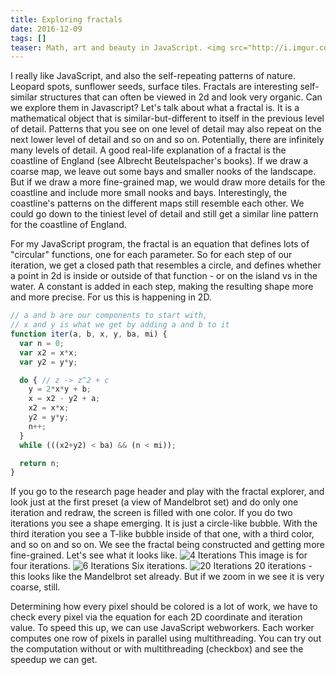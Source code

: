 ```yaml
---
title: Exploring fractals
date: 2016-12-09
tags: []
teaser: Math, art and beauty in JavaScript. <img src="http://i.imgur.com/pi9tyIm.png" alt="20 Iterations">
---
```

I really like JavaScript, and also the self-repeating patterns of nature. Leopard spots, sunflower seeds, surface tiles. Fractals are interesting self-similar structures that can often be viewed in 2d and look very organic. Can we explore them in Javascript?
Let's talk about what a fractal is. It is a mathematical object that is similar-but-different to itself in the previous level of detail. Patterns that you see on one level of detail may also repeat on the next lower level of detail and so on and so on. Potentially, there are infinitely many levels of detail.
A good real-life explanation of a fractal is the coastline of England (see Albrecht Beutelspacher's books). If we draw a coarse map, we leave out some bays and smaller nooks of the landscape. But if we draw a more fine-grained map, we would draw more details for the coastline and include more small nooks and bays. Interestingly, the coastline's patterns on the different maps still resemble each other. We could go down to the tiniest level of detail and still get a similar line pattern for the coastline of England. 

For my JavaScript program, the fractal is an equation that defines lots of "circular" functions, one for each parameter. So for each step of our iteration, we get a closed path that resembles a circle, and defines whether a point in 2d is inside or outside of that function - or on the island vs in the water.
A constant is added in each step, making the resulting shape more and more precise. For us this is happening in 2D.
```` javascript
// a and b are our components to start with,
// x and y is what we get by adding a and b to it
function iter(a, b, x, y, ba, mi) {
  var n = 0;
  var x2 = x*x;
  var y2 = y*y;

  do { // z -> z^2 + c
    y = 2*x*y + b;
    x = x2 - y2 + a;
    x2 = x*x;
    y2 = y*y;
    n++;
  }
  while (((x2+y2) < ba) && (n < mi));

  return n;
}
````

If you go to the research page header and play with the fractal explorer, and look just at the first preset (a view of Mandelbrot set) and do only one iteration and redraw, the screen is filled with one color. 
If you do two iterations you see a shape emerging. It is just a circle-like bubble. With the third iteration you see a T-like bubble inside of that one, with a third color, and so on and so on. We see the fractal being constructed and getting more fine-grained.
Let's see what it looks like.
<img src="http://i.imgur.com/0HtKiqP.png" alt="4 Iterations">
This image is for four iterations.
<img src="http://i.imgur.com/OmFVYC2.png" alt="6 Iterations">
Six iterations.
<img src="http://i.imgur.com/HZ3isRT.png" alt="20 Iterations">
20 iterations - this looks like the Mandelbrot set already. But if we zoom in we see it is very coarse, still.

Determining how every pixel should be colored is a lot of work, we have to check every pixel via the equation for each 2D coordinate and iteration value. To speed this up, we can use JavaScript webworkers. Each worker computes one row of pixels in parallel using multithreading.
You can try out the computation without or with multithreading (checkbox) and see the speedup we can get.
